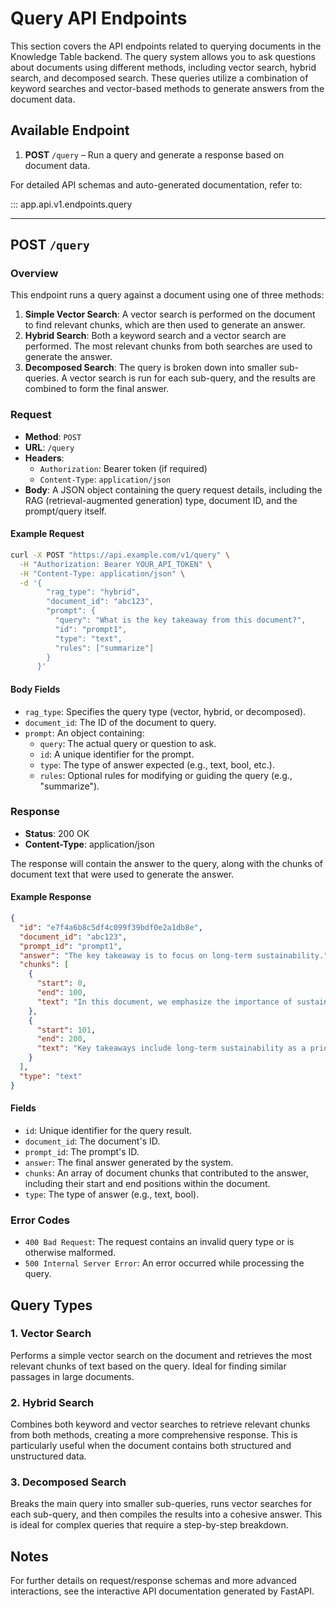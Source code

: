 # Query API Endpoints

This section covers the API endpoints related to querying documents in the Knowledge Table backend. The query system allows you to ask questions about documents using different methods, including vector search, hybrid search, and decomposed search. These queries utilize a combination of keyword searches and vector-based methods to generate answers from the document data.

## Available Endpoint

1. **POST** `/query` – Run a query and generate a response based on document data.

For detailed API schemas and auto-generated documentation, refer to:

::: app.api.v1.endpoints.query

---

## POST `/query`

### Overview

This endpoint runs a query against a document using one of three methods:

1. **Simple Vector Search**: A vector search is performed on the document to find relevant chunks, which are then used to generate an answer.
2. **Hybrid Search**: Both a keyword search and a vector search are performed. The most relevant chunks from both searches are used to generate the answer.
3. **Decomposed Search**: The query is broken down into smaller sub-queries. A vector search is run for each sub-query, and the results are combined to form the final answer.

### Request

- **Method**: `POST`
- **URL**: `/query`
- **Headers**:
  - `Authorization`: Bearer token (if required)
  - `Content-Type`: `application/json`
- **Body**: A JSON object containing the query request details, including the RAG (retrieval-augmented generation) type, document ID, and the prompt/query itself.

#### Example Request

```bash
curl -X POST "https://api.example.com/v1/query" \
  -H "Authorization: Bearer YOUR_API_TOKEN" \
  -H "Content-Type: application/json" \
  -d '{
        "rag_type": "hybrid",
        "document_id": "abc123",
        "prompt": {
          "query": "What is the key takeaway from this document?",
          "id": "prompt1",
          "type": "text",
          "rules": ["summarize"]
        }
      }'
````

#### Body Fields

- `rag_type`: Specifies the query type (vector, hybrid, or decomposed).
- `document_id`: The ID of the document to query.
- `prompt`: An object containing:
  - `query`: The actual query or question to ask.
  - `id`: A unique identifier for the prompt.
  - `type`: The type of answer expected (e.g., text, bool, etc.).
  - `rules`: Optional rules for modifying or guiding the query (e.g., "summarize").

### Response

- **Status**: 200 OK
- **Content-Type**: application/json

The response will contain the answer to the query, along with the chunks of document text that were used to generate the answer.

#### Example Response

````json
{
  "id": "e7f4a6b8c5df4c099f39bdf0e2a1db8e",
  "document_id": "abc123",
  "prompt_id": "prompt1",
  "answer": "The key takeaway is to focus on long-term sustainability.",
  "chunks": [
    {
      "start": 0,
      "end": 100,
      "text": "In this document, we emphasize the importance of sustainable practices..."
    },
    {
      "start": 101,
      "end": 200,
      "text": "Key takeaways include long-term sustainability as a priority..."
    }
  ],
  "type": "text"
}
````

#### Fields

- `id`: Unique identifier for the query result.
- `document_id`: The document's ID.
- `prompt_id`: The prompt's ID.
- `answer`: The final answer generated by the system.
- `chunks`: An array of document chunks that contributed to the answer, including their start and end positions within the document.
- `type`: The type of answer (e.g., text, bool).

### Error Codes

- `400 Bad Request`: The request contains an invalid query type or is otherwise malformed.
- `500 Internal Server Error`: An error occurred while processing the query.

## Query Types

### 1. Vector Search

Performs a simple vector search on the document and retrieves the most relevant chunks of text based on the query. Ideal for finding similar passages in large documents.

### 2. Hybrid Search

Combines both keyword and vector searches to retrieve relevant chunks from both methods, creating a more comprehensive response. This is particularly useful when the document contains both structured and unstructured data.

### 3. Decomposed Search

Breaks the main query into smaller sub-queries, runs vector searches for each sub-query, and then compiles the results into a cohesive answer. This is ideal for complex queries that require a step-by-step breakdown.

## Notes

For further details on request/response schemas and more advanced interactions, see the interactive API documentation generated by FastAPI.
